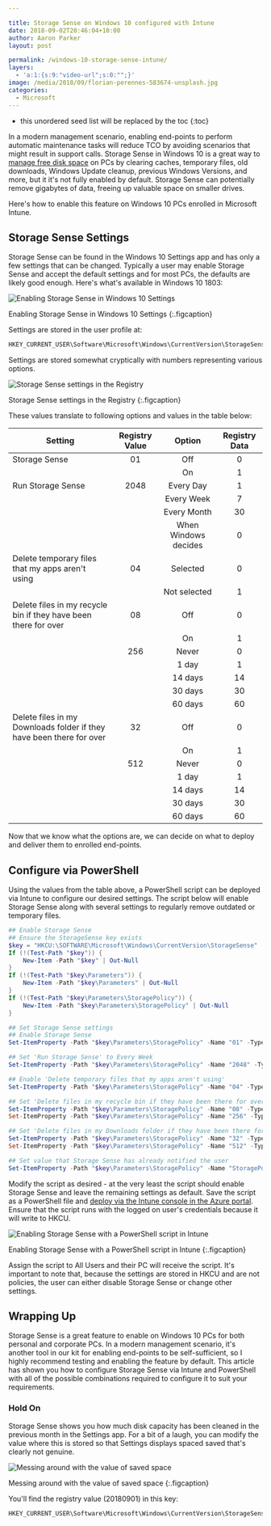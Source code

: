 ```yaml
---

title: Storage Sense on Windows 10 configured with Intune
date: 2018-09-02T20:46:04+10:00
author: Aaron Parker
layout: post

permalink: /windows-10-storage-sense-intune/
layers:
  - 'a:1:{s:9:"video-url";s:0:"";}'
image: /media/2018/09/florian-perennes-583674-unsplash.jpg
categories:
  - Microsoft
---
```

* this unordered seed list will be replaced by the toc
{:toc}

In a modern management scenario, enabling end-points to perform automatic maintenance tasks will reduce TCO by avoiding scenarios that might result in support calls. Storage Sense in Windows 10 is a great way to [manage free disk space](https://support.microsoft.com/en-us/help/12425/windows-10-free-up-drive-space) on PCs by clearing caches, temporary files, old downloads, Windows Update cleanup, previous Windows Versions, and more, but it it's not fully enabled by default. Storage Sense can potentially remove gigabytes of data, freeing up valuable space on smaller drives.

Here's how to enable this feature on Windows 10 PCs enrolled in Microsoft Intune.

## Storage Sense Settings

Storage Sense can be found in the Windows 10 Settings app and has only a few settings that can be changed. Typically a user may enable Storage Sense and accept the default settings and for most PCs, the defaults are likely good enough. Here's what's available in Windows 10 1803:

![Enabling Storage Sense in Windows 10 Settings]({{site.baseurl}}/media/2018/09/Windows10StorageSense.png)

Enabling Storage Sense in Windows 10 Settings
{:.figcaption}

Settings are stored in the user profile at:

```powershell
HKEY_CURRENT_USER\Software\Microsoft\Windows\CurrentVersion\StorageSense\Parameters\StoragePolicy
```

 Settings are stored somewhat cryptically with numbers representing various options.

![Storage Sense settings in the Registry]({{site.baseurl}}/media/2018/09/StorageSense-Registry.png)

Storage Sense settings in the Registry
{:.figcaption}

These values translate to following options and values in the table below:

|Setting                                                             |Registry Value|Option              |Registry Data|
|--------------------------------------------------------------------|:------------:|:------------------:|:-----------:|
|Storage Sense                                                       |01            |Off                 |0            |
|                                                                    |              |On                  |1            |
|Run Storage Sense                                                   |2048          |Every Day           |1            |
|                                                                    |              |Every Week          |7            |
|                                                                    |              |Every Month         |30           |
|                                                                    |              |When Windows decides|0            |
|Delete temporary files that my apps aren't using                     |04            |Selected            |0            |
|                                                                    |              |Not selected        |1            |
|Delete files in my recycle bin if they have been there for over      |08            |Off                 |0            |
|                                                                    |              |On                  |1            |
|                                                                    |256           |Never               |0            |
|                                                                    |              |1 day               |1            |
|                                                                    |              |14 days             |14           |
|                                                                    |              |30 days             |30           |
|                                                                    |              |60 days             |60           |
|Delete files in my Downloads folder if they have been there for over |32            |Off                 |0            |
|                                                                    |              |On                  |1            |
|                                                                    |512           |Never               |0            |
|                                                                    |              |1 day               |1            |
|                                                                    |              |14 days             |14           |
|                                                                    |              |30 days             |30           |
|                                                                    |              |60 days             |60           |

Now that we know what the options are, we can decide on what to deploy and deliver them to enrolled end-points.

## Configure via PowerShell

Using the values from the table above, a PowerShell script can be deployed via Intune to configure our desired settings. The script below will enable Storage Sense along with several settings to regularly remove outdated or temporary files.

```powershell
## Enable Storage Sense
## Ensure the StorageSense key exists
$key = "HKCU:\SOFTWARE\Microsoft\Windows\CurrentVersion\StorageSense"
If (!(Test-Path "$key")) {
    New-Item -Path "$key" | Out-Null
}
If (!(Test-Path "$key\Parameters")) {
    New-Item -Path "$key\Parameters" | Out-Null
}
If (!(Test-Path "$key\Parameters\StoragePolicy")) {
    New-Item -Path "$key\Parameters\StoragePolicy" | Out-Null
}

## Set Storage Sense settings
## Enable Storage Sense
Set-ItemProperty -Path "$key\Parameters\StoragePolicy" -Name "01" -Type DWord -Value 1

## Set 'Run Storage Sense' to Every Week
Set-ItemProperty -Path "$key\Parameters\StoragePolicy" -Name "2048" -Type DWord -Value 7

## Enable 'Delete temporary files that my apps aren't using'
Set-ItemProperty -Path "$key\Parameters\StoragePolicy" -Name "04" -Type DWord -Value 1

## Set 'Delete files in my recycle bin if they have been there for over' to 14 days
Set-ItemProperty -Path "$key\Parameters\StoragePolicy" -Name "08" -Type DWord -Value 1
Set-ItemProperty -Path "$key\Parameters\StoragePolicy" -Name "256" -Type DWord -Value 14

## Set 'Delete files in my Downloads folder if they have been there for over' to 60 days
Set-ItemProperty -Path "$key\Parameters\StoragePolicy" -Name "32" -Type DWord -Value 1
Set-ItemProperty -Path "$key\Parameters\StoragePolicy" -Name "512" -Type DWord -Value 60

## Set value that Storage Sense has already notified the user
Set-ItemProperty -Path "$key\Parameters\StoragePolicy" -Name "StoragePoliciesNotified" -Type DWord -Value 1
```

Modify the script as desired - at the very least the script should enable Storage Sense and leave the remaining settings as default. Save the script as a PowerShell file and [deploy via the Intune console in the Azure portal](https://docs.microsoft.com/en-us/intune/intune-management-extension). Ensure that the script runs with the logged on user's credentials because it will write to HKCU.

![Enabling Storage Sense with a PowerShell script in Intune]({{site.baseurl}}/media/2018/09/StorageSense-PowerShellIntune.png)

Enabling Storage Sense with a PowerShell script in Intune
{:.figcaption}

Assign the script to All Users and their PC will receive the script. It's important to note that, because the settings are stored in HKCU and are not policies, the user can either disable Storage Sense or change other settings.

## Wrapping Up

Storage Sense is a great feature to enable on Windows 10 PCs for both personal and corporate PCs. In a modern management scenario, it's another tool in our kit for enabling end-points to be self-sufficient, so I highly recommend testing and enabling the feature by default. This article has shown you how to configure Storage Sense via Intune and PowerShell with all of the possible combinations required to configure it to suit your requirements.

### Hold On

Storage Sense shows you how much disk capacity has been cleaned in the previous month in the Settings app. For a bit of a laugh, you can modify the value where this is stored so that Settings displays spaced saved that's clearly not genuine.

![Messing around with the value of saved space]({{site.baseurl}}/media/2018/09/StorageSense-SpaceSaved.png)

Messing around with the value of saved space
{:.figcaption}

You'll find the registry value (20180901) in this key:

```powershell
HKEY_CURRENT_USER\Software\Microsoft\Windows\CurrentVersion\StorageSense\Parameters\StoragePolicy\SpaceHistory
```
